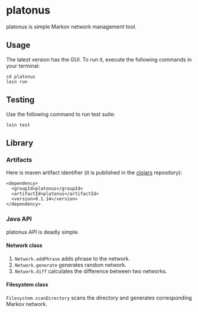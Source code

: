 platonus
========
platonus is simple Markov network management tool.

## Usage

The latest version has the GUI. To run it, execute the following commands in
your terminal:

    cd platonus
    lein run

## Testing

Use the following command to run test suite:

    lein test

## Library

### Artifacts

Here is maven artifact identifier (it is published in the [clojars](https://clojars.org/) repository):

    <dependency>
      <groupId>platonus</groupId>
      <artifactId>platonus</artifactId>
      <version>0.1.14</version>
    </dependency>

### Java API

platonus API is deadly simple.

#### Network class

1. `Network.addPhrase` adds phrase to the network.
2. `Network.generate` generates random network.
3. `Network.diff` calculates the difference between two networks.

#### Filesystem class

`Filesystem.scanDirectory` scans the directory and generates corresponding Markov network.
